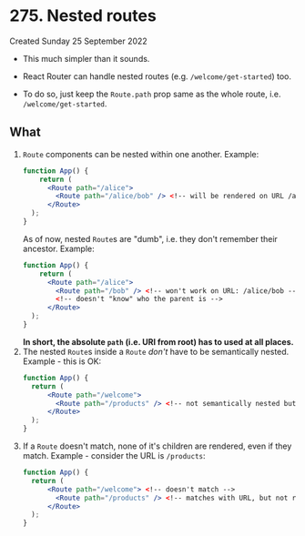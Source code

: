 # 275. Nested routes
Created Sunday 25 September 2022

- This much simpler than it sounds.
- React Router can handle nested routes (e.g. `/welcome/get-started`) too.

- To do so, just keep the `Route.path` prop same as the whole route, i.e. `/welcome/get-started`.

## What
1. `Route` components can be nested within one another. Example:
	```jsx
	function App() {
		return (
		  <Route path="/alice">
			<Route path="/alice/bob" /> <!-- will be rendered on URL /alice/bob -->
		  </Route>
	  );
	}
	```
	As of now, nested `Route`s are "dumb", i.e. they don't remember their ancestor. Example:
	```jsx
	function App() {
		return (
		  <Route path="/alice">
			<Route path="/bob" /> <!-- won't work on URL: /alice/bob -->
			<!-- doesn't "know" who the parent is -->
		  </Route>
	  );
	}
	```
	**In short, the absolute `path` (i.e. URI from root) has to used at all places.**
3. The nested `Route`s inside a `Route` *don't* have to be semantically nested. Example - this is OK:
	```jsx
	function App() {
	  return (
		  <Route path="/welcome">
			<Route path="/products" /> <!-- not semantically nested but allowed -->
		  </Route>
	  );
	}
	```
4. If a `Route` doesn't match, none of it's children are rendered, even if they match. Example - consider the URL is `/products`:
	```jsx
	function App() {
	  return (
		  <Route path="/welcome"> <!-- doesn't match -->
			<Route path="/products" /> <!-- matches with URL, but not rendered, as parent does't match -->
		  </Route>
	  );
	}
	```